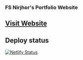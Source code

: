 ### FS Nirjhor's Portfolio Website

## [Visit Website](https://portfolio-fsn.netlify.app/)

## Deploy status 
[![Netlify Status](https://api.netlify.com/api/v1/badges/74c9df68-827e-453c-b7dc-ae5684acb142/deploy-status)](https://app.netlify.com/sites/portfolio-fsn/deploys)
